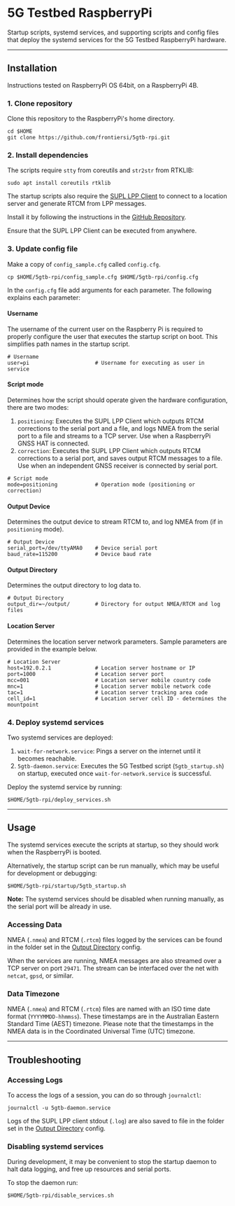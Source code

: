 # 5G Testbed RaspberryPi

Startup scripts, systemd services, and supporting scripts and config files that deploy the systemd services for the 5G Testbed RaspberryPi hardware.

---

## Installation

Instructions tested on RaspberryPi OS 64bit, on a RaspberryPi 4B.

### 1. Clone repository

Clone this repository to the RaspberryPi's home directory.

```console
cd $HOME
git clone https://github.com/frontiersi/5gtb-rpi.git
```

### 2. Install dependencies

The scripts require `stty` from coreutils and `str2str` from RTKLIB:

```console
sudo apt install coreutils rtklib
```

The startup scripts also require the [SUPL LPP Client](https://github.com/frontiersi/supl-lpp-client) to connect to a location server and generate RTCM from LPP messages.

Install it by following the instructions in the [GitHub Repository](https://github.com/frontiersi/supl-lpp-client/tree/main#installation).

Ensure that the SUPL LPP Client can be executed from anywhere.

### 3. Update config file

Make a copy of `config_sample.cfg` called `config.cfg`.

```console
cp $HOME/5gtb-rpi/config_sample.cfg $HOME/5gtb-rpi/config.cfg
```

In the `config.cfg` file add arguments for each parameter. The following explains each parameter:

#### Username

The username of the current user on the Raspberry Pi is required to properly configure the user that executes the startup script on boot. This simplifies path names in the startup script.

```text
# Username
user=pi                     # Username for executing as user in service
```

#### Script mode

Determines how the script should operate given the hardware configuration, there are two modes:

1. `positioning`: Executes the SUPL LPP Client which outputs RTCM corrections to the serial port and a file, and logs NMEA from the serial port to a file and streams to a TCP server. Use when a RaspberryPi GNSS HAT is connected.
2. `correction`: Executes the SUPL LPP Client which outputs RTCM corrections to a serial port, and saves output RTCM messages to a file. Use when an independent GNSS receiver is connected by serial port.

```text
# Script mode
mode=positioning            # Operation mode (positioning or correction)
```

#### Output Device

Determines the output device to stream RTCM to, and log NMEA from (if in `positioning` mode).

```text
# Output Device
serial_port=/dev/ttyAMA0    # Device serial port
baud_rate=115200            # Device baud rate
```

#### Output Directory

Determines the output directory to log data to.

```text
# Output Directory
output_dir=~/output/        # Directory for output NMEA/RTCM and log files
```

#### Location Server

Determines the location server network parameters. Sample parameters are provided in the example below.

```text
# Location Server
host=192.0.2.1              # Location server hostname or IP
port=1000                   # Location server port
mcc=001                     # Location server mobile country code
mnc=1                       # Location server mobile network code
tac=1                       # Location server tracking area code
cell_id=1                   # Location server cell ID - determines the mountpoint
```

### 4. Deploy systemd services

Two systemd services are deployed:

1. `wait-for-network.service`: Pings a server on the internet until it becomes reachable.
2. `5gtb-daemon.service`: Executes the 5G Testbed script (`5gtb_startup.sh`) on startup, executed once `wait-for-network.service` is successful.

Deploy the systemd service by running:

```console
$HOME/5gtb-rpi/deploy_services.sh
```

---

## Usage

The systemd services execute the scripts at startup, so they should work when the RaspberryPi is booted.

Alternatively, the startup script can be run manually, which may be useful for development or debugging:

```console
$HOME/5gtb-rpi/startup/5gtb_startup.sh
```

**Note:** The systemd services should be disabled when running manually, as the serial port will be already in use.

### Accessing Data

NMEA (`.nmea`) and RTCM (`.rtcm`) files logged by the services can be found in the folder set in the [Output Directory](#output-directory) config.

When the services are running, NMEA messages are also streamed over a TCP server on port `29471`. The stream can be interfaced over the net with `netcat`, `gpsd`, or similar.

### Data Timezone

NMEA (`.nmea`) and RTCM (`.rtcm`) files are named with an ISO time date format (`YYYYMMDD-hhmmss`). These timestamps are in the Australian Eastern Standard Time (AEST) timezone. Please note that the timestamps in the NMEA data is in the Coordinated Universal Time (UTC) timezone.

---

## Troubleshooting

### Accessing Logs

To access the logs of a session, you can do so through `journalctl`:

```console
journalctl -u 5gtb-daemon.service
```

Logs of the SUPL LPP client stdout (`.log`) are also saved to file in the folder set in the [Output Directory](#output-directory) config.

### Disabling systemd services

During development, it may be convenient to stop the startup daemon to halt data logging, and free up resources and serial ports.

To stop the daemon run:

```console
$HOME/5gtb-rpi/disable_services.sh
```
